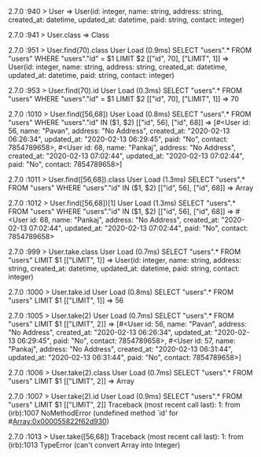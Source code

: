 2.7.0 :940 > User
 => User(id: integer, name: string, address: string, created_at: datetime, updated_at: datetime, paid: string, contact: integer) 


2.7.0 :941 > User.class
 => Class 


2.7.0 :951 > User.find(70).class
  User Load (0.9ms)  SELECT "users".* FROM "users" WHERE "users"."id" = $1 LIMIT $2  [["id", 70], ["LIMIT", 1]]
 => User(id: integer, name: string, address: string, created_at: datetime, updated_at: datetime, paid: string, contact: integer) 


2.7.0 :953 > User.find(70).id
  User Load (0.3ms)  SELECT "users".* FROM "users" WHERE "users"."id" = $1 LIMIT $2  [["id", 70], ["LIMIT", 1]]
 => 70 


2.7.0 :1010 > User.find([56,68])
  User Load (0.8ms)  SELECT "users".* FROM "users" WHERE "users"."id" IN ($1, $2)  [["id", 56], ["id", 68]]
 => [#<User id: 56, name: "Pavan", address: "No Address", created_at: "2020-02-13 06:26:34", updated_at: "2020-02-13 06:29:45", paid: "No", contact: 7854789658>, #<User id: 68, name: "Pankaj", address: "No Address", created_at: "2020-02-13 07:02:44", updated_at: "2020-02-13 07:02:44", paid: "No", contact: 7854789658>] 


2.7.0 :1011 > User.find([56,68]).class
  User Load (1.3ms)  SELECT "users".* FROM "users" WHERE "users"."id" IN ($1, $2)  [["id", 56], ["id", 68]]
 => Array 


2.7.0 :1012 > User.find([56,68])[1]
  User Load (1.3ms)  SELECT "users".* FROM "users" WHERE "users"."id" IN ($1, $2)  [["id", 56], ["id", 68]]
 => #<User id: 68, name: "Pankaj", address: "No Address", created_at: "2020-02-13 07:02:44", updated_at: "2020-02-13 07:02:44", paid: "No", contact: 7854789658> 


2.7.0 :999 > User.take.class
  User Load (0.7ms)  SELECT "users".* FROM "users" LIMIT $1  [["LIMIT", 1]]
 => User(id: integer, name: string, address: string, created_at: datetime, updated_at: datetime, paid: string, contact: integer) 


2.7.0 :1000 > User.take.id
  User Load (0.8ms)  SELECT "users".* FROM "users" LIMIT $1  [["LIMIT", 1]]
 => 56 


2.7.0 :1005 > User.take(2)
  User Load (0.7ms)  SELECT "users".* FROM "users" LIMIT $1  [["LIMIT", 2]]
 => [#<User id: 56, name: "Pavan", address: "No Address", created_at: "2020-02-13 06:26:34", updated_at: "2020-02-13 06:29:45", paid: "No", contact: 7854789658>, #<User id: 57, name: "Pankaj", address: "No Address", created_at: "2020-02-13 06:31:44", updated_at: "2020-02-13 06:31:44", paid: "No", contact: 7854789658>] 


2.7.0 :1006 > User.take(2).class
  User Load (0.7ms)  SELECT "users".* FROM "users" LIMIT $1  [["LIMIT", 2]]
 => Array 


2.7.0 :1007 > User.take(2).id
  User Load (0.9ms)  SELECT "users".* FROM "users" LIMIT $1  [["LIMIT", 2]]
Traceback (most recent call last):
        1: from (irb):1007
NoMethodError (undefined method `id' for #<Array:0x000055822f62d930>)


2.7.0 :1013 > User.take([56,68])
Traceback (most recent call last):
        1: from (irb):1013
TypeError (can't convert Array into Integer)


